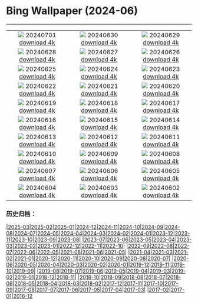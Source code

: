 # Bing Wallpaper (2024-06)
**************
| | | |
| :----: | :----: | :----: |
| ![](https://www.bing.com/th?id=OHR.ItalicaRuins_IT-IT3637207546_1920x1080.jpg) 20240701 [download 4k](https://www.bing.com/th?id=OHR.ItalicaRuins_IT-IT3637207546_UHD.jpg) | ![](https://www.bing.com/th?id=OHR.PrideItalia_IT-IT3295714060_1920x1080.jpg) 20240630 [download 4k](https://www.bing.com/th?id=OHR.PrideItalia_IT-IT3295714060_UHD.jpg) | ![](https://www.bing.com/th?id=OHR.TourCorsica_IT-IT2275929155_1920x1080.jpg) 20240629 [download 4k](https://www.bing.com/th?id=OHR.TourCorsica_IT-IT2275929155_UHD.jpg) |
| ![](https://www.bing.com/th?id=OHR.ChristopherPark_IT-IT1992922645_1920x1080.jpg) 20240628 [download 4k](https://www.bing.com/th?id=OHR.ChristopherPark_IT-IT1992922645_UHD.jpg) | ![](https://www.bing.com/th?id=OHR.FlorenceDuomo_IT-IT5589174181_1920x1080.jpg) 20240627 [download 4k](https://www.bing.com/th?id=OHR.FlorenceDuomo_IT-IT5589174181_UHD.jpg) | ![](https://www.bing.com/th?id=OHR.CardinalfishAnemone_IT-IT5257002350_1920x1080.jpg) 20240626 [download 4k](https://www.bing.com/th?id=OHR.CardinalfishAnemone_IT-IT5257002350_UHD.jpg) |
| ![](https://www.bing.com/th?id=OHR.FireWave_IT-IT4832147004_1920x1080.jpg) 20240625 [download 4k](https://www.bing.com/th?id=OHR.FireWave_IT-IT4832147004_UHD.jpg) | ![](https://www.bing.com/th?id=OHR.FloresIsland_IT-IT4545607892_1920x1080.jpg) 20240624 [download 4k](https://www.bing.com/th?id=OHR.FloresIsland_IT-IT4545607892_UHD.jpg) | ![](https://www.bing.com/th?id=OHR.DhakaBangladesh_IT-IT6657097189_1920x1080.jpg) 20240623 [download 4k](https://www.bing.com/th?id=OHR.DhakaBangladesh_IT-IT6657097189_UHD.jpg) |
| ![](https://www.bing.com/th?id=OHR.BrazilRainforest_IT-IT5114382105_1920x1080.jpg) 20240622 [download 4k](https://www.bing.com/th?id=OHR.BrazilRainforest_IT-IT5114382105_UHD.jpg) | ![](https://www.bing.com/th?id=OHR.LewaGiraffe_IT-IT6350350663_1920x1080.jpg) 20240621 [download 4k](https://www.bing.com/th?id=OHR.LewaGiraffe_IT-IT6350350663_UHD.jpg) | ![](https://www.bing.com/th?id=OHR.SummerTree_IT-IT6031529080_1920x1080.jpg) 20240620 [download 4k](https://www.bing.com/th?id=OHR.SummerTree_IT-IT6031529080_UHD.jpg) |
| ![](https://www.bing.com/th?id=OHR.CuxhavenTower_IT-IT3147341965_1920x1080.jpg) 20240619 [download 4k](https://www.bing.com/th?id=OHR.CuxhavenTower_IT-IT3147341965_UHD.jpg) | ![](https://www.bing.com/th?id=OHR.LupinIceland_IT-IT2902162777_1920x1080.jpg) 20240618 [download 4k](https://www.bing.com/th?id=OHR.LupinIceland_IT-IT2902162777_UHD.jpg) | ![](https://www.bing.com/th?id=OHR.HummingThistle_IT-IT2672242113_1920x1080.jpg) 20240617 [download 4k](https://www.bing.com/th?id=OHR.HummingThistle_IT-IT2672242113_UHD.jpg) |
| ![](https://www.bing.com/th?id=OHR.TodiView_IT-IT4184020567_1920x1080.jpg) 20240616 [download 4k](https://www.bing.com/th?id=OHR.TodiView_IT-IT4184020567_UHD.jpg) | ![](https://www.bing.com/th?id=OHR.NazareWave_IT-IT1958162870_1920x1080.jpg) 20240615 [download 4k](https://www.bing.com/th?id=OHR.NazareWave_IT-IT1958162870_UHD.jpg) | ![](https://www.bing.com/th?id=OHR.KokinoMacedonia_IT-IT5698531580_1920x1080.jpg) 20240614 [download 4k](https://www.bing.com/th?id=OHR.KokinoMacedonia_IT-IT5698531580_UHD.jpg) |
| ![](https://www.bing.com/th?id=OHR.RegistanUzbekistan_IT-IT8716524920_1920x1080.jpg) 20240613 [download 4k](https://www.bing.com/th?id=OHR.RegistanUzbekistan_IT-IT8716524920_UHD.jpg) | ![](https://www.bing.com/th?id=OHR.BigBendMilkyWay_IT-IT7811408807_1920x1080.jpg) 20240612 [download 4k](https://www.bing.com/th?id=OHR.BigBendMilkyWay_IT-IT7811408807_UHD.jpg) | ![](https://www.bing.com/th?id=OHR.ViesteItaly_IT-IT7489172458_1920x1080.jpg) 20240611 [download 4k](https://www.bing.com/th?id=OHR.ViesteItaly_IT-IT7489172458_UHD.jpg) |
| ![](https://www.bing.com/th?id=OHR.OsakaNight_IT-IT6949418703_1920x1080.jpg) 20240610 [download 4k](https://www.bing.com/th?id=OHR.OsakaNight_IT-IT6949418703_UHD.jpg) | ![](https://www.bing.com/th?id=OHR.BardenasBiosphere_IT-IT6167554797_1920x1080.jpg) 20240609 [download 4k](https://www.bing.com/th?id=OHR.BardenasBiosphere_IT-IT6167554797_UHD.jpg) | ![](https://www.bing.com/th?id=OHR.KillikRiverAlaska_IT-IT4840241449_1920x1080.jpg) 20240608 [download 4k](https://www.bing.com/th?id=OHR.KillikRiverAlaska_IT-IT4840241449_UHD.jpg) |
| ![](https://www.bing.com/th?id=OHR.HumpbackFamily_IT-IT4429880425_1920x1080.jpg) 20240607 [download 4k](https://www.bing.com/th?id=OHR.HumpbackFamily_IT-IT4429880425_UHD.jpg) | ![](https://www.bing.com/th?id=OHR.LesBravesNormandy_IT-IT3884856406_1920x1080.jpg) 20240606 [download 4k](https://www.bing.com/th?id=OHR.LesBravesNormandy_IT-IT3884856406_UHD.jpg) | ![](https://www.bing.com/th?id=OHR.MadagascarRiver_IT-IT3546941915_1920x1080.jpg) 20240605 [download 4k](https://www.bing.com/th?id=OHR.MadagascarRiver_IT-IT3546941915_UHD.jpg) |
| ![](https://www.bing.com/th?id=OHR.ChestnutBeeEater_IT-IT3152555866_1920x1080.jpg) 20240604 [download 4k](https://www.bing.com/th?id=OHR.ChestnutBeeEater_IT-IT3152555866_UHD.jpg) | ![](https://www.bing.com/th?id=OHR.CopenhagenBicycles_IT-IT2125819648_1920x1080.jpg) 20240603 [download 4k](https://www.bing.com/th?id=OHR.CopenhagenBicycles_IT-IT2125819648_UHD.jpg) | ![](https://www.bing.com/th?id=OHR.ItalyFlag_IT-IT1674511086_1920x1080.jpg) 20240602 [download 4k](https://www.bing.com/th?id=OHR.ItalyFlag_IT-IT1674511086_UHD.jpg) |

### 历史归档：

|[2025-03](bing/2025-03/2025-03.md)|[2025-02](bing/2025-02/2025-02.md)|[2025-01](bing/2025-01/2025-01.md)|[2024-12](bing/2024-12/2024-12.md)|[2024-11](bing/2024-11/2024-11.md)|[2024-10](bing/2024-10/2024-10.md)|[2024-09](bing/2024-09/2024-09.md)|[2024-08](bing/2024-08/2024-08.md)|[2024-07](bing/2024-07/2024-07.md)|[2024-05](bing/2024-05/2024-05.md)|[2024-04](bing/2024-04/2024-04.md)|[2024-03](bing/2024-03/2024-03.md)|[2024-02](bing/2024-02/2024-02.md)|[2024-01](bing/2024-01/2024-01.md)|[2023-12](bing/2023-12/2023-12.md)|[2023-11](bing/2023-11/2023-11.md)|[2023-10](bing/2023-10/2023-10.md)|[2023-09](bing/2023-09/2023-09.md)|[2023-08](bing/2023-08/2023-08.md)|
|[2023-07](bing/2023-07/2023-07.md)|[2023-06](bing/2023-06/2023-06.md)|[2023-05](bing/2023-05/2023-05.md)|[2023-04](bing/2023-04/2023-04.md)|[2023-03](bing/2023-03/2023-03.md)|[2023-02](bing/2023-02/2023-02.md)|[2023-01](bing/2023-01/2023-01.md)|[2022-12](bing/2022-12/2022-12.md)|[2022-11](bing/2022-11/2022-11.md)|[2022-10](bing/2022-10/2022-10.md)|
|[2022-09](bing/2022-09/2022-09.md)|[2022-08](bing/2022-08/2022-08.md)|[2022-07](bing/2022-07/2022-07.md)|[2022-06](bing/2022-06/2022-06.md)|[2022-05](bing/2022-05/2022-05.md)|[2021-08](bing/2021-08/2021-08.md)|[2021-06](bing/2021-06/2021-06.md)|[2021-05](bing/2021-05/2021-05.md)|
|[2021-04](bing/2021-04/2021-04.md)|[2021-03](bing/2021-03/2021-03.md)|[2021-02](bing/2021-02/2021-02.md)|[2021-01](bing/2021-01/2021-01.md)|[2020-12](bing/2020-12/2020-12.md)|[2020-11](bing/2020-11/2020-11.md)|[2020-10](bing/2020-10/2020-10.md)|[2020-09](bing/2020-09/2020-09.md)|[2020-08](bing/2020-08/2020-08.md)|[2020-07](bing/2020-07/2020-07.md)|
|[2020-06](bing/2020-06/2020-06.md)|[2020-05](bing/2020-05/2020-05.md)|[2020-04](bing/2020-04/2020-04.md)|[2020-03](bing/2020-03/2020-03.md)|[2020-02](bing/2020-02/2020-02.md)|[2020-01](bing/2020-01/2020-01.md)|[2019-12](bing/2019-12/2019-12.md)|[2019-11](bing/2019-11/2019-11.md)|[2019-10](bing/2019-10/2019-10.md)|[2019-09](bing/2019-09/2019-09.md)|
|[2019-08](bing/2019-08/2019-08.md)|[2019-07](bing/2019-07/2019-07.md)|[2019-06](bing/2019-06/2019-06.md)|[2019-05](bing/2019-05/2019-05.md)|[2019-04](bing/2019-04/2019-04.md)|[2019-03](bing/2019-03/2019-03.md)|[2019-02](bing/2019-02/2019-02.md)|[2019-01](bing/2019-01/2019-01.md)|[2018-12](bing/2018-12/2018-12.md)|[2018-11](bing/2018-11/2018-11.md)|
|[2018-10](bing/2018-10/2018-10.md)|[2018-09](bing/2018-09/2018-09.md)|[2018-08](bing/2018-08/2018-08.md)|[2018-07](bing/2018-07/2018-07.md)|[2018-06](bing/2018-06/2018-06.md)|[2018-05](bing/2018-05/2018-05.md)|[2018-04](bing/2018-04/2018-04.md)|[2018-03](bing/2018-03/2018-03.md)|[2018-02](bing/2018-02/2018-02.md)|[2017-12](bing/2017-12/2017-12.md)|[2017-11](bing/2017-11/2017-11.md)|[2017-10](bing/2017-10/2017-10.md)|[2017-09](bing/2017-09/2017-09.md)|[2017-08](bing/2017-08/2017-08.md)|[2017-07](bing/2017-07/2017-07.md)|[2017-06](bing/2017-06/2017-06.md)|[2017-05](bing/2017-05/2017-05.md)|[2017-04](bing/2017-04/2017-04.md)|[2017-03](bing/2017-03/2017-03.md)|
|[2017-02](bing/2017-02/2017-02.md)|[2017-01](bing/2017-01/2017-01.md)|[2016-12](bing/2016-12/2016-12.md)
